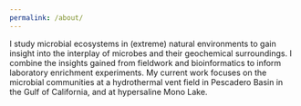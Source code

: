 ```yaml
---
permalink: /about/
---
```


I study microbial ecosystems in (extreme) natural environments to gain insight into the interplay of microbes and their geochemical surroundings. I combine the insights gained from fieldwork and bioinformatics to inform laboratory enrichment experiments. My current work focuses on the microbial communities at a hydrothermal vent field in Pescadero Basin in the Gulf of California, and at hypersaline Mono Lake.

